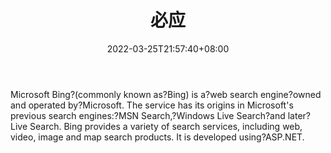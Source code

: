 ﻿---
weight: 
title: "必应"
description: "Microsoft Bing?(commonly known as?Bing) is a?web search engine?owned and operated by?Microsoft. The service has its origins in Microsoft's previous search engines:?MSN Search,?Windows Live Search?and later?Live Search. Bing provides a variety of search services, including web, video, image and map search products. It is developed using?ASP.NET."
date: 2022-03-25T21:57:40+08:00
lastmod: 2022-03-25T16:45:40+08:00
draft: false
authors: ["Metabd"]
featuredImage: "24.png"
link: "https://cn.bing.com/"
tags: ["必应","元搜索"]
categories: ["navigation"]
navigation: ["元搜索"]
lightgallery: true
toc: true
pinned: false
recommend: false
recommend1: false
---
Microsoft Bing?(commonly known as?Bing) is a?web search engine?owned and operated by?Microsoft. The service has its origins in Microsoft's previous search engines:?MSN Search,?Windows Live Search?and later?Live Search. Bing provides a variety of search services, including web, video, image and map search products. It is developed using?ASP.NET.
